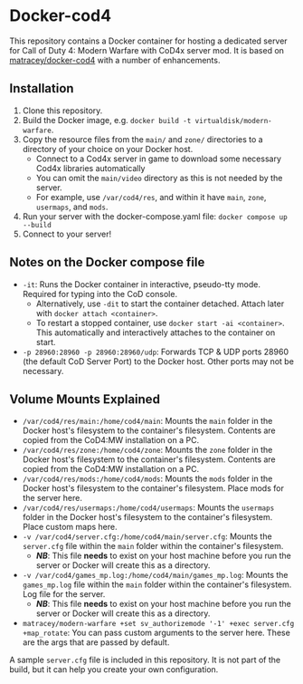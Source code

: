 # Docker-cod4

This repository contains a Docker container for hosting a dedicated server for Call of Duty 4: Modern Warfare with CoD4x server mod. It is based on [matracey/docker-cod4](https://github.com/matracey/docker-cod4) with a number of enhancements.

## Installation

1. Clone this repository.
2. Build the Docker image, e.g. `docker build -t virtualdisk/modern-warfare`.
3. Copy the resource files from the `main/` and `zone/` directories to a directory of your choice on your Docker host.
   - Connect to a Cod4x server in game to download some necessary Cod4x libraries automatically
   - You can omit the `main/video` directory as this is not needed by the server.
   - For example, use `/var/cod4/res`, and within it have `main`, `zone`, `usermaps`, and `mods`.
4. Run your server with the docker-compose.yaml file:
`docker compose up --build`
5. Connect to your server!

## Notes on the Docker compose file

- `-it`: Runs the Docker container in interactive, pseudo-tty mode. Required for typing into the CoD console.
  - Alternatively, use `-dit` to start the container detached. Attach later with `docker attach <container>`.
  - To restart a stopped container, use `docker start -ai <container>`. This automatically and interactively attaches to the container on start.
- `-p 28960:28960 -p 28960:28960/udp`: Forwards TCP & UDP ports 28960 (the default CoD Server Port) to the Docker host. Other ports may not be necessary.

## Volume Mounts Explained

- `/var/cod4/res/main:/home/cod4/main`: Mounts the `main` folder in the Docker host's filesystem to the container's filesystem. Contents are copied from the CoD4:MW installation on a PC.
- `/var/cod4/res/zone:/home/cod4/zone`: Mounts the `zone` folder in the Docker host's filesystem to the container's filesystem. Contents are copied from the CoD4:MW installation on a PC.
- `/var/cod4/res/mods:/home/cod4/mods`: Mounts the `mods` folder in the Docker host's filesystem to the container's filesystem. Place mods for the server here.
- `/var/cod4/res/usermaps:/home/cod4/usermaps`: Mounts the `usermaps` folder in the Docker host's filesystem to the container's filesystem. Place custom maps here.
- `-v /var/cod4/server.cfg:/home/cod4/main/server.cfg`: Mounts the `server.cfg` file within the `main` folder within the container's filesystem.
  - __*NB*__: This file __needs__ to exist on your host machine before you run the server or Docker will create this as a directory.
- `-v /var/cod4/games_mp.log:/home/cod4/main/games_mp.log`: Mounts the `games_mp.log` file within the `main` folder within the container's filesystem. Log file for the server.
  - __*NB*__: This file __needs__ to exist on your host machine before you run the server or Docker will create this as a directory.
- `matracey/modern-warfare +set sv_authorizemode '-1' +exec server.cfg +map_rotate`: You can pass custom arguments to the server here. These are the args that are passed by default.

A sample `server.cfg` file is included in this repository. It is not part of the build, but it can help you create your own configuration.
